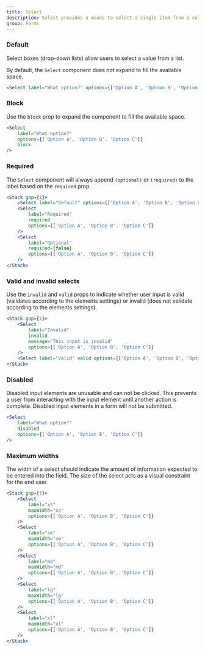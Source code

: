 ```yaml
---
title: Select
description: Select provides a means to select a single item from a collapsible list. Use of select helps to reduce input errors and screen space. It's commonly used to help users enter a value into a form field.
group: Forms
---
```


### Default

Select boxes (drop-down lists) allow users to select a value from a list.

By default, the `Select` component does not expand to fill the available space.

```jsx live
<Select label="What option?" options={['Option A', 'Option B', 'Option C']} />
```

### Block

Use the `block` prop to expand the component to fill the available space.

```jsx live
<Select
	label="What option?"
	options={['Option A', 'Option B', 'Option C']}
	block
/>
```

### Required

The `Select` component will always append `(optional)` or `(required)` to the label based on the `required` prop.

```jsx live
<Stack gap={1}>
	<Select label="Default" options={['Option A', 'Option B', 'Option C']} />
	<Select
		label="Required"
		required
		options={['Option A', 'Option B', 'Option C']}
	/>
	<Select
		label="Optional"
		required={false}
		options={['Option A', 'Option B', 'Option C']}
	/>
</Stack>
```

### Valid and invalid selects

Use the `invalid` and `valid` props to indicate whether user input is valid (validates according to the elements settings) or invalid (does not validate according to the elements settings).

```jsx live
<Stack gap={1}>
	<Select
		label="Invalid"
		invalid
		message="This input is invalid"
		options={['Option A', 'Option B', 'Option C']}
	/>
	<Select label="Valid" valid options={['Option A', 'Option B', 'Option C']} />
</Stack>
```

### Disabled

Disabled input elements are unusable and can not be clicked. This prevents a user from interacting with the input element until another action is complete. Disabled input elements in a form will not be submitted.

```jsx live
<Select
	label="What option?"
	disabled
	options={['Option A', 'Option B', 'Option C']}
/>
```

### Maximum widths

The width of a select should indicate the amount of information expected to be entered into the field. The size of the select acts as a visual constraint for the end user.

```jsx live
<Stack gap={1}>
	<Select
		label="xs"
		maxWidth="xs"
		options={['Option A', 'Option B', 'Option C']}
	/>
	<Select
		label="sm"
		maxWidth="sm"
		options={['Option A', 'Option B', 'Option C']}
	/>
	<Select
		label="md"
		maxWidth="md"
		options={['Option A', 'Option B', 'Option C']}
	/>
	<Select
		label="lg"
		maxWidth="lg"
		options={['Option A', 'Option B', 'Option C']}
	/>
	<Select
		label="xl"
		maxWidth="xl"
		options={['Option A', 'Option B', 'Option C']}
	/>
</Stack>
```

